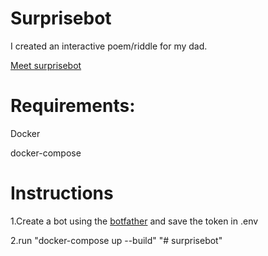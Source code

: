 # Surprisebot
I created an interactive poem/riddle for my dad. 

[Meet surprisebot](https://web.telegram.org/#/im?p=@technologiepietbot)

# Requirements:
Docker

docker-compose

# Instructions

1.Create a bot using the [botfather](https://web.telegram.org/#/im?p=@BotFather) and save the token in .env 

2.run "docker-compose up --build"
"# surprisebot" 
